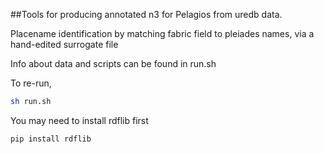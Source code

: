 ##Tools for producing annotated n3 for Pelagios from uredb data. 

Placename identification by matching fabric field to pleiades names, via a hand-edited surrogate file

Info about data and scripts can be found in run.sh

To re-run, 
   
   ```sh
   sh run.sh
   ```

You may need to install rdflib first


   ```sh
   pip install rdflib
   ```